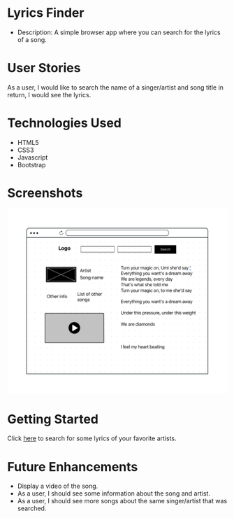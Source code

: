# Lyrics Finder

- Description: A simple browser app where you can search for the lyrics of a song.

# User Stories
As a user, I would like to search the name of a singer/artist and song title in return, I would see the lyrics.

# Technologies Used
- HTML5
- CSS3
- Javascript
- Bootstrap

# Screenshots
![wireframe](wireframe.png)

# Getting Started

Click [here](#) to search for some lyrics of your favorite artists.

# Future Enhancements
- Display a video of the song.
- As a user, I should see some information about the song and artist.
- As a user, I should see more songs about the same singer/artist that was searched.